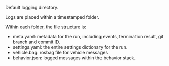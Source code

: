 Default logging directory.

Logs are placed within a timestamped folder.

Within each folder, the file structure is:

- meta.yaml: metadata for the run, including events, termination result, git branch and commit ID.
- settings.yaml: the entire settings dictionary for the run.
- vehicle.bag: rosbag file for vehicle messages
- behavior.json: logged messages within the behavior stack.

